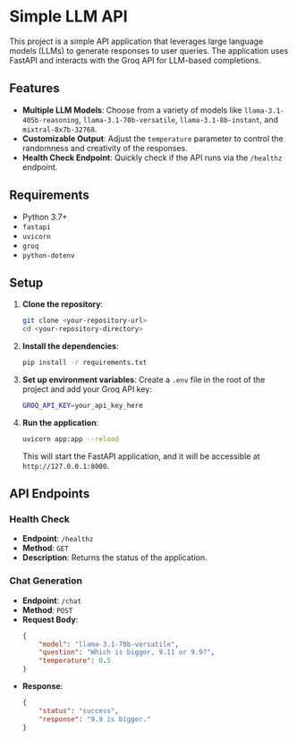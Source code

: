 # Simple LLM API

This project is a simple API application that leverages large language models (LLMs) to generate responses to user queries. The application uses FastAPI and interacts with the Groq API for LLM-based completions.

## Features

- **Multiple LLM Models**: Choose from a variety of models like `llama-3.1-405b-reasoning`, `llama-3.1-70b-versatile`, `llama-3.1-8b-instant`, and `mixtral-8x7b-32768`.
- **Customizable Output**: Adjust the `temperature` parameter to control the randomness and creativity of the responses.
- **Health Check Endpoint**: Quickly check if the API runs via the `/healthz` endpoint.

## Requirements

- Python 3.7+
- `fastapi`
- `uvicorn`
- `groq`
- `python-dotenv`

## Setup

1. **Clone the repository**:
    ```sh
    git clone <your-repository-url>
    cd <your-repository-directory>
    ```

2. **Install the dependencies**:
    ```sh
    pip install -r requirements.txt
    ```

3. **Set up environment variables**:
    Create a `.env` file in the root of the project and add your Groq API key:
    ```sh
    GROQ_API_KEY=your_api_key_here
    ```

4. **Run the application**:
    ```sh
    uvicorn app:app --reload
    ```

    This will start the FastAPI application, and it will be accessible at `http://127.0.0.1:8000`.

## API Endpoints

### Health Check

- **Endpoint**: `/healthz`
- **Method**: `GET`
- **Description**: Returns the status of the application.

### Chat Generation

- **Endpoint**: `/chat`
- **Method**: `POST`
- **Request Body**:
    ```json
    {
        "model": "llama-3.1-70b-versatile",
        "question": "Which is bigger, 9.11 or 9.9?",
        "temperature": 0.5
    }
    ```
- **Response**:
    ```json
    {
        "status": "success",
        "response": "9.9 is bigger."
    }
    ```
